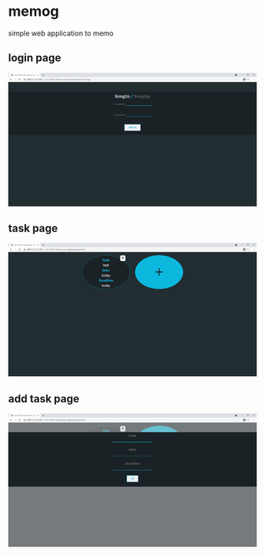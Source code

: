 # memog  
simple web application to memo

## login page  
![login](https://github.com/chiru1221/memog/blob/v1/figure/login.jpg?raw=true)
## task page  
![home](https://github.com/chiru1221/memog/blob/v1/figure/home.jpg?raw=true)
## add task page  
![add](https://github.com/chiru1221/memog/blob/v1/figure/add.jpg?raw=true)

